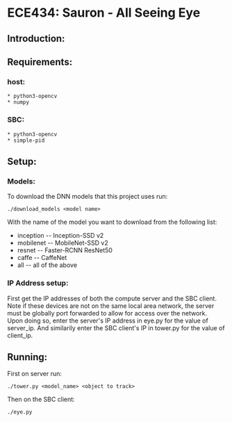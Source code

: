 # ECE434: Sauron - All Seeing Eye

## Introduction:

## Requirements:  
### host:  
    * python3-opencv  
    * numpy  

### SBC:  
    * python3-opencv  
    * simple-pid  
    

## Setup:  
### Models:
To download the DNN models that this project uses run:  
```
./download_models <model name>
```

With the name of the model you want to download from the following list:  
* inception -- Inception-SSD v2  
* mobilenet -- MobileNet-SSD v2  
* resnet -- Faster-RCNN ResNet50  
* caffe -- CaffeNet  
* all -- all of the above 

### IP Address setup:
First get the IP addresses of both the compute server and the SBC client. Note if these devices are not on the same local area network, the server must be globally port forwarded to allow for access over the network.  
Upon doing so, enter the server's IP address in eye.py for the value of server_ip. And similarily enter the SBC client's IP in tower.py for the value of client_ip.  

## Running:   

First on server run: 
```
./tower.py <model_name> <object to track>
```

Then on the SBC client:  
```
./eye.py
```

